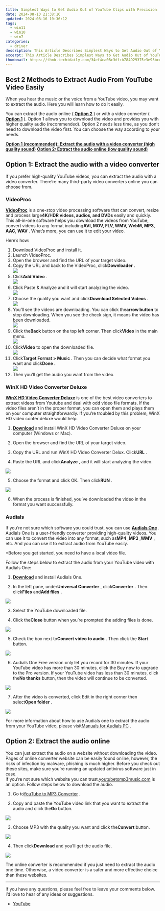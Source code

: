 ```yaml
---
title: Simplest Ways to Get Audio Out of YouTube Clips with Precision
date: 2024-08-13 21:38:16
updated: 2024-08-16 10:36:12
tags:
  - win11
  - win10
  - win7
categories:
  - driver
description: This Article Describes Simplest Ways to Get Audio Out of YouTube Clips with Precision
excerpt: This Article Describes Simplest Ways to Get Audio Out of YouTube Clips with Precision
thumbnail: https://thmb.techidaily.com/34ef4ca08c3dfcb784929375e3e95bcc8f2ba621080c440e931274a3c95d80cc.jpg
---
```


## Best 2 Methods to Extract Audio From YouTube Video Easily

When you hear the music or the voice from a YouTube video, you may want to extract the audio. Here you will learn how to do it easily.

 You can extract the audio online ( **[Option 2](https://tools.techidaily.com/drivereasy/download/)**  ) or with a video converter ( **[Option 1](https://tools.techidaily.com/drivereasy/download/)**  ). Option 1 allows you to download the video and provides you with higher quality audio (recommended). Option 2 needs less time, as you don’t need to download the video first. You can choose the way according to your needs.

**[Option 1 (recommended): Extract the audio with a video converter (high quality sound)](https://tools.techidaily.com/drivereasy/download/)**
**[Option 2: Extract the audio online (low quality sound)](https://tools.techidaily.com/drivereasy/download/)**

## **Option 1: Extract the audio with a video converter**

 If you prefer high-quality YouTube videos, you can extract the audio with a video converter. There’re many third-party video converters online you can choose from.

### VideoProc

[**VideoProc**](https://tools.techidaily.com/drivereasy/download/) is a one-stop video processing software that can convert, resize and process large**4K/HDR videos, audios, and DVDs** easily and quickly. This all-in-one software helps you download the videos from YouTube, convert videos to any format including**AVI, MOV, FLV, WMV, WebM, MP3, AAC, WAV** . What’s more, you can use it to edit your video.

Here’s how:

1. [Download VideoProc](https://tools.techidaily.com/drivereasy/download/) and install it.
2. Launch VideoProc.
3. Open the browser and find the URL of your target video.
4. Copy the URL and back to the VideoProc, click**Downloader** .  
![](https://images.drivereasy.com/wp-content/uploads/2017/05/downloader.jpg)
5. Click**Add Video** .  
![](https://images.drivereasy.com/wp-content/uploads/2017/05/dl-1.jpg)
6. Click Paste & Analyze and it will start analyzing the video.  
![](https://images.drivereasy.com/wp-content/uploads/2017/05/dl-2.jpg)
7. Choose the quality you want and click**Download Selected Videos** .  
![](https://images.drivereasy.com/wp-content/uploads/2017/05/dl-3.jpg)
8. You’ll see the videos are downloading. You can click the**arrow button** to stop downloading. When you see the check sign, it means the video has been downloaded.  
![](https://images.drivereasy.com/wp-content/uploads/2017/05/dl-4.jpg)
9. Click the**Back** button on the top left corner. Then click**Video** in the main menu.  
![](https://images.drivereasy.com/wp-content/uploads/2017/05/video.jpg)
10. Click**Video** to open the downloaded file.  
![](https://images.drivereasy.com/wp-content/uploads/2017/05/video-1.jpg)
11. Click**Target Format > Music** . Then you can decide what format you want and click**Done** .  
![](https://images.drivereasy.com/wp-content/uploads/2017/05/video-2.jpg)
12. Then you’ll get the audio you want from the video.

### WinX HD Video Converter Deluxe

**[WinX HD Video Converter Deluxe](https://tools.techidaily.com/drivereasy/download/)**  is one of the best video converters to extract videos from Youtube and deal with odd video file formats. If the video files aren’t in the proper format, you can open them and plays them on your computer straightforwardly. If you’re troubled by this problem, WinX HD video conter deluxe would help.

 1) **[Download](https://tools.techidaily.com/drivereasy/download/)**  and install WinX HD Video Converter Deluxe on your computer (Windows or Mac).

 2) Open the browser and find the URL of your target video.

 3) Copy the URL and run WinX HD Video Converter Delux. Click**URL** .

 4) Paste the URL and click**Analyze** , and it will start analyzing the video.

![](https://images.drivereasy.com/wp-content/uploads/2022/04/Screenshot-2022-04-06-190750.png)

 5) Choose the format and click OK. Then click**RUN** .

![](https://images.drivereasy.com/wp-content/uploads/2022/04/Screenshot-2022-04-06-191132.png)

 6) When the process is finished, you’ve downloaded the video in the format you want successfully.

### Audials

 If you’re not sure which software you could trust, you can use **[Audials One](https://tools.techidaily.com/drivereasy/download/)**  . Audials One is a user-friendly converter providing high-quality videos. You can use it to convert the video into any format, such as**MP4** ,**MP3** ,**WMV** , etc. And you can use it to extract audio from YouTube easily.

\*Before you get started, you need to have a local video file.

 Follow the steps below to extract the audio from your YouTube video with Audials One:

 1) **[Download](https://tools.techidaily.com/drivereasy/download/)** [](https://tools.techidaily.com/drivereasy/download/) and install Audials One.

 2) In the left pane, under**Universal Converter** , click**Converter** . Then click**Files** and**Add files** .

![](https://images.drivereasy.com/wp-content/uploads/2017/05/addfiles-1-1024x550.jpg)

3) Select the YouTube downloaded file.

4) Click the**Close** button when you’re prompted the adding files is done.

![](https://images.drivereasy.com/wp-content/uploads/2017/05/close-1024x550.jpg)

 5) Check the box next to**Convert video to audio** . Then click the **Start**  button.

![](https://images.drivereasy.com/wp-content/uploads/2017/05/start-1024x550.jpg)

 6) Audials One Free version only let you record for 30 minutes. If your YouTube video has more than 30 minutes, click the Buy now to upgrade to the Pro version. If your YouTube video has less than 30 minutes, click the**No thanks** button, then the video will continue to be converted.

![](https://images.drivereasy.com/wp-content/uploads/2017/05/buynow-1024x550.jpg)

 7) After the video is converted, click Edit in the right corner then select**Open folder** .

![](https://images.drivereasy.com/wp-content/uploads/2017/05/openfolder-1024x470.jpg)

 For more information about how to use Audials one to extract the audio from your YouTube video, please visit[Manuals for Audials PC](https://audials.com/help/audials/2018/Audials%5FOne.pdf?lang=en) .

## **Option 2: Extract the audio online**

 You can just extract the audio on a website without downloading the video. Pages of online converter website can be easily found online, however, the risks of infection by malware, phishing is much higher. Before you check out these sites, make sure you’re running an updated antivirus software just in case.  
 If you’re not sure which website you can trust,[youtubetomp3music.com](https://youtubetomp3music.com/en11/) is an option. Follow steps below to download the audio.

 1) Go to[YouTube to MP3 Converter](https://youtubetomp3music.com/en11/) .

 2) Copy and paste the YouTube video link that you want to extract the audio and click the**Go** button.

![](https://images.drivereasy.com/wp-content/uploads/2021/04/2021-04-14_12-10-07-1200x320.jpg)

 3) Choose MP3 with the quality you want and click the**Convert** button.

![](https://images.drivereasy.com/wp-content/uploads/2021/04/2021-04-14_11-56-43-1200x669.jpg)

 4) Then click**Download** and you’ll get the audio file.

![](https://images.drivereasy.com/wp-content/uploads/2021/04/2021-04-14_11-57-10-1200x616.jpg)

 The online converter is recommended if you just need to extract the audio one time. Otherwise, a video converter is a safer and more effective choice than these websites.

---

 If you have any questions, please feel free to leave your comments below. I’d love to hear of any ideas or suggestions.

* [YouTube](https://tools.techidaily.com/drivereasy/download/)

<ins class="adsbygoogle"
     style="display:block"
     data-ad-format="autorelaxed"
     data-ad-client="ca-pub-7571918770474297"
     data-ad-slot="1223367746"></ins>



<ins class="adsbygoogle"
     style="display:block"
     data-ad-client="ca-pub-7571918770474297"
     data-ad-slot="8358498916"
     data-ad-format="auto"
     data-full-width-responsive="true"></ins>
